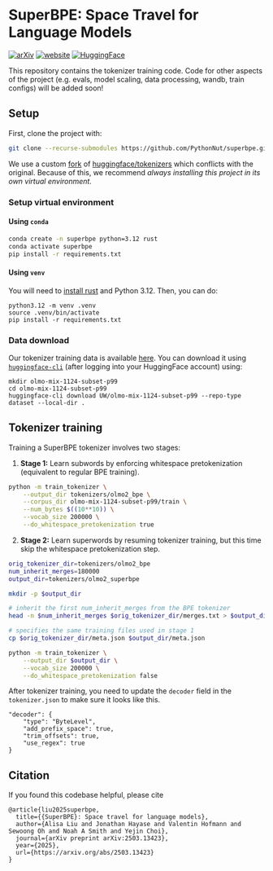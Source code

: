 # SuperBPE: Space Travel for Language Models

[![arXiv](https://img.shields.io/badge/arXiv-2503.13423-b31b1b.svg)](https://arxiv.org/pdf/2503.13423) [![website](https://img.shields.io/badge/Website-superbpe.github.io-C16C8A)](https://superbpe.github.io/) [![HuggingFace](https://img.shields.io/badge/%F0%9F%A4%97%20Hugging%20Face-Collection-FFD21E)](https://huggingface.co/collections/UW/superbpe-67db2338062faa07c7473ffa)

This repository contains the tokenizer training code. Code for other aspects of the project (e.g. evals, model scaling, data processing, wandb, train configs) will be added soon!

## Setup
First, clone the project with:
```bash
git clone --recurse-submodules https://github.com/PythonNut/superbpe.git
```
We use a custom [fork](https://github.com/alisawuffles/tokenizers-superbpe) of [huggingface/tokenizers](https://github.com/huggingface/tokenizers) which conflicts with the original.
Because of this, we recommend *always installing this project in its own virtual environment.*

### Setup virtual environment

#### Using `conda`
```bash
conda create -n superbpe python=3.12 rust
conda activate superbpe
pip install -r requirements.txt
```

#### Using `venv`
You will need to [install rust](https://www.rust-lang.org/tools/install) and Python 3.12.
Then, you can do:
```
python3.12 -m venv .venv
source .venv/bin/activate
pip install -r requirements.txt
```

### Data download
Our tokenizer training data is available [here](https://huggingface.co/datasets/UW/olmo-mix-1124-subset-p99).
You can download it using [`huggingface-cli`](https://huggingface.co/docs/huggingface_hub/en/guides/cli) (after logging into your HuggingFace account) using:
```
mkdir olmo-mix-1124-subset-p99
cd olmo-mix-1124-subset-p99
huggingface-cli download UW/olmo-mix-1124-subset-p99 --repo-type dataset --local-dir .
```

## Tokenizer training
Training a SuperBPE tokenizer involves two stages:

1. **Stage 1:** Learn subwords by enforcing whitespace pretokenization (equivalent to regular BPE training).

```bash
python -m train_tokenizer \
    --output_dir tokenizers/olmo2_bpe \
    --corpus_dir olmo-mix-1124-subset-p99/train \
    --num_bytes $((10**10)) \
    --vocab_size 200000 \
    --do_whitespace_pretokenization true
```

2. **Stage 2:** Learn superwords by resuming tokenizer training, but this time skip the whitespace pretokenization step.

```bash
orig_tokenizer_dir=tokenizers/olmo2_bpe
num_inherit_merges=180000
output_dir=tokenizers/olmo2_superbpe

mkdir -p $output_dir

# inherit the first num_inherit_merges from the BPE tokenizer
head -n $num_inherit_merges $orig_tokenizer_dir/merges.txt > $output_dir/merges.txt

# specifies the same training files used in stage 1
cp $orig_tokenizer_dir/meta.json $output_dir/meta.json

python -m train_tokenizer \
    --output_dir $output_dir \
    --vocab_size 200000 \
    --do_whitespace_pretokenization false
```

After tokenizer training, you need to update the `decoder` field in the `tokenizer.json` to make sure it looks like this.

```
"decoder": {
    "type": "ByteLevel",
    "add_prefix_space": true,
    "trim_offsets": true,
    "use_regex": true
}
```

## Citation 

If you found this codebase helpful, please cite

```
@article{liu2025superbpe,
  title={{SuperBPE}: Space travel for language models},
  author={Alisa Liu and Jonathan Hayase and Valentin Hofmann and Sewoong Oh and Noah A Smith and Yejin Choi},
  journal={arXiv preprint arXiv:2503.13423},
  year={2025},
  url={https://arxiv.org/abs/2503.13423}
}
```
